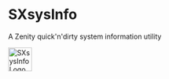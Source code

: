# SXsysInfo

A Zenity quick'n'dirty system information utility

<img alt="SXsysInfo Logo" src="http://ideaware.xyz/images/SXsysInfo.png" width="48px" height="48px" />

